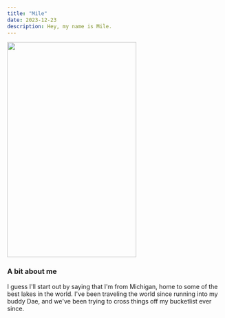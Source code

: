 ```yaml
---
title: "Mile"
date: 2023-12-23
description: Hey, my name is Mile.
---
```



<img src="https://github.com/meilynbear/meilynbear.github.io/assets/154385769/1e5d5e6d-0c11-4ed8-aae9-86f811439da7" width="300" height="500" />

### A bit about me
I guess I'll start out by saying that I'm from Michigan, home to some of the best lakes in the world. I've been traveling the world since running into my buddy Dae, and we've been trying to cross things off my bucketlist ever since.
